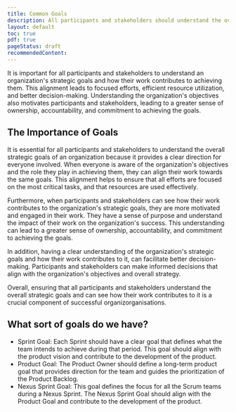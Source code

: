 ```yaml
---
title: Common Goals
description: All participants and stakeholders should understand the overall strategic goals and be able to see how the work contributes to it
layout: default
toc: true
pdf: true
pageStatus: draft
recommendedContent:
---
```


It is important for all participants and stakeholders to understand an organization's strategic goals and how their work contributes to achieving them. This alignment leads to focused efforts, efficient resource utilization, and better decision-making. Understanding the organization's objectives also motivates participants and stakeholders, leading to a greater sense of ownership, accountability, and commitment to achieving the goals.

## The Importance of Goals

It is essential for all participants and stakeholders to understand the overall strategic goals of an organization because it provides a clear direction for everyone involved. When everyone is aware of the organization's objectives and the role they play in achieving them, they can align their work towards the same goals. This alignment helps to ensure that all efforts are focused on the most critical tasks, and that resources are used effectively.

Furthermore, when participants and stakeholders can see how their work contributes to the organization's strategic goals, they are more motivated and engaged in their work. They have a sense of purpose and understand the impact of their work on the organization's success. This understanding can lead to a greater sense of ownership, accountability, and commitment to achieving the goals.

In addition, having a clear understanding of the organization's strategic goals and how their work contributes to it, can facilitate better decision-making. Participants and stakeholders can make informed decisions that align with the organization's objectives and overall strategy.

Overall, ensuring that all participants and stakeholders understand the overall strategic goals and can see how their work contributes to it is a crucial component of successful organizorganisations.

## What sort of goals do we have?


- Sprint Goal: Each Sprint should have a clear goal that defines what the team intends to achieve during that period. This goal should align with the product vision and contribute to the development of the product.
- Product Goal: The Product Owner should define a long-term product goal that provides direction for the team and guides the prioritization of the Product Backlog.
- Nexus Sprint Goal: This goal defines the focus for all the Scrum teams during a Nexus Sprint. The Nexus Sprint Goal should align with the Product Goal and contribute to the development of the product.

